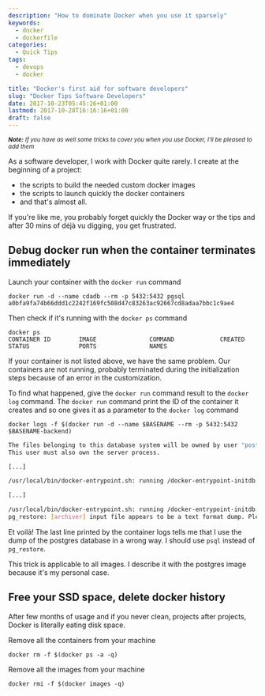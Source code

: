 ```yaml
---
description: "How to dominate Docker when you use it sparsely"
keywords:
  - docker
  - dockerfile
categories:
  - Quick Tips
tags:
  - devops
  - docker

title: "Docker's first aid for software developers"
slug: "Docker Tips Software Developers"
date: 2017-10-23T05:45:26+01:00
lastmod: 2017-10-28T16:16:16+01:00
draft: false
---
```


<sup>***Note:*** *If you have as well some tricks to cover you when you use Docker, I'll be pleased to add them*</sup> 

As a software developer, I work with Docker quite rarely. I create at the beginning of a project:

- the scripts to build the needed custom docker images
- the scripts to launch quickly the docker containers
- and that's  almost all.

If you're like me, you probably forget quickly the Docker way or the tips and after 30 mins of déjà vu digging, you get frustrated.

## Debug docker run when the container terminates immediately

Launch your container with the `docker run` command

```batch
docker run -d --name cdadb --rm -p 5432:5432 pgsql
a0bfa9fa74b66ddd1c2242f169fc508d47c83263ac92667cd8adaa7bbc1c9ae4
```

Then check if it's running with the `docker ps` command
```batch
docker ps
CONTAINER ID        IMAGE               COMMAND             CREATED             STATUS              PORTS               NAMES
```

If your container is not listed above, we have the same problem. Our containers are not running, probably terminated during the initialization steps because of an error in the customization.

To find what happened, give the `docker run` command result to the `docker log` command. The `docker run` command print the ID of the container it creates and so one gives it as a parameter to the `docker log` command

```batch
docker logs -f $(docker run -d --name $BASENAME --rm -p 5432:5432 $BASENAME-backend)
```

```sh
The files belonging to this database system will be owned by user "postgres".
This user must also own the server process.

[...]

/usr/local/bin/docker-entrypoint.sh: running /docker-entrypoint-initdb.d/01_setup_db_dump.sql

[...]

/usr/local/bin/docker-entrypoint.sh: running /docker-entrypoint-initdb.d/02_backup_dump.sh
pg_restore: [archiver] input file appears to be a text format dump. Please use psql.
```

Et voilà! The last line printed by the container logs tells me that I use the dump of the postgres database in a wrong way. I should use `psql` instead of `pg_restore`.

This trick is applicable to all images. I describe it with the postgres image because it's my personal case.

## Free your SSD space, delete docker history

After few months of usage and if you never clean, projects after projects, Docker is literally eating disk space.

Remove all the containers from your machine

```batch
docker rm -f $(docker ps -a -q)
```

Remove all the images from your machine

```batch
docker rmi -f $(docker images -q)
```
